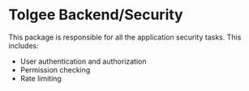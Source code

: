 # Tolgee Backend/Security

This package is responsible for all the application security tasks. This includes:
 - User authentication and authorization
 - Permission checking
 - Rate limiting
